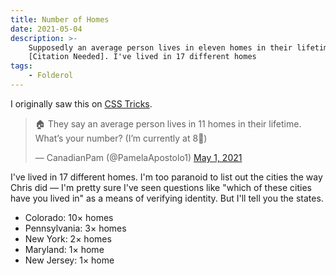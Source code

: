 ```yaml
---
title: Number of Homes
date: 2021-05-04
description: >-
    Supposedly an average person lives in eleven homes in their lifetime
    [Citation Needed]. I've lived in 17 different homes
tags:
    - Folderol
---
```


I originally saw this on [CSS Tricks](https://css-tricks.com/number-of-homes/).

<blockquote>
    <p>
        🏠 They say an average person lives in 11 homes in their lifetime.
        What’s your number? (I’m currently at 8🤪)
    </p>
    — CanadianPam (@PamelaApostolo1)
    <a href="https://twitter.com/PamelaApostolo1/status/1388584053666889736?ref_src=twsrc%5Etfw">May 1, 2021</a>
</blockquote>

I've lived in 17 different homes. I'm too paranoid to list out the cities the
way Chris did — I'm pretty sure I've seen questions like "which of these cities
have you lived in" as a means of verifying identity. But I'll tell you the
states.

-   Colorado: 10× homes
-   Pennsylvania: 3× homes
-   New York: 2× homes
-   Maryland: 1× home
-   New Jersey: 1× home
